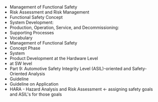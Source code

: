 - Management of Functional Safety
- Risk Assessment and Risk Management
- Functional Safety Concept
- System Development:
- Production, Operation, Service, and Decommissioning:
- Supporting Processes
- Vocabulary
- Management of Functional Safety
- Concept Phase
- System
- Product Development at the Hardware Level
- at SW level
- Part 9: Automotive Safety Integrity Level (ASIL)-oriented and Safety-Oriented Analysis
- Guideline
- Guideline on Application
- HARA - Hazard Analysis and Risk Assessment <- assigning safety goals and ASIL's for those goals